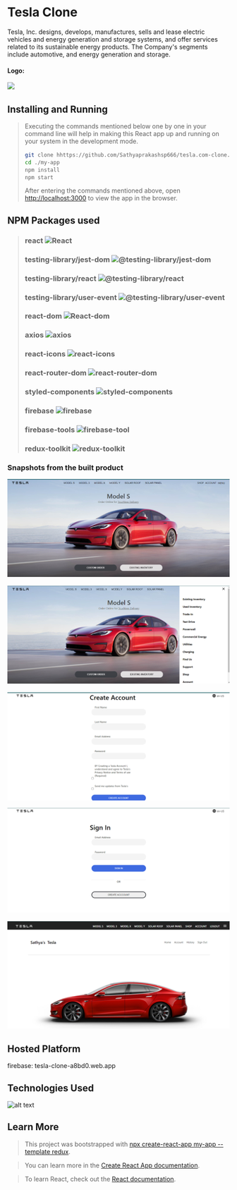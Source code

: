 
# Tesla Clone

Tesla, Inc. designs, develops, manufactures, sells and lease electric vehicles and energy generation and storage systems, and offer services related to its sustainable energy products. The Company's segments include automotive, and energy generation and storage.

#### Logo: 
![](https://www.freepnglogos.com/uploads/tesla-logo-png-33.png)


## Installing and Running
> Executing the commands mentioned below one by one in your command line will help in making this React app up and running on your system in the development mode.
> 
> ```bash
> git clone hhttps://github.com/Sathyaprakashsp666/tesla.com-clone.git
> cd ./my-app
> npm install
> npm start
> ```
> After entering the commands mentioned above, open [http://localhost:3000](http://localhost:3000) to view the app in the browser.

## NPM Packages used 
> ### react ![React](https://img.shields.io/npm/v/react.svg)
> ### testing-library/jest-dom ![@testing-library/jest-dom](https://img.shields.io/npm/v/@testing-library/jest-dom.svg)
> ### testing-library/react ![@testing-library/react](https://img.shields.io/npm/v/@testing-library/react.svg)
> ### testing-library/user-event ![@testing-library/user-event](https://img.shields.io/npm/v/@testing-library/user-event.svg)
> ### react-dom ![React-dom](https://img.shields.io/npm/v/react-dom.svg)
> ### axios ![axios](https://img.shields.io/npm/v/axios.svg)
> ### react-icons ![react-icons](https://img.shields.io/npm/v/react-icons.svg)
> ### react-router-dom ![react-router-dom](https://img.shields.io/npm/v/react-router-dom.svg)
> ### styled-components ![styled-components](https://img.shields.io/npm/v/styled-components.svg)
> ### firebase ![firebase](https://img.shields.io/npm/v/firebase.svg)
> ### firebase-tools ![firebase-tool](https://img.shields.io/npm/v/firebase-tools.svg)
> ### redux-toolkit ![redux-toolkit](https://img.shields.io/npm/v/redux-toolkit.svg)

### Snapshots from the built product

![Sathya Prakasha P](https://github.com/Sathyaprakashsp666/tesla.com-clone/blob/main/tesla_home_page.png)
<br/><br/>
![Sathya Prakasha P](https://github.com/Sathyaprakashsp666/tesla.com-clone/blob/main/tesla_sidebar.png)
<br/><br/>
![Sathya Prakasha P](https://github.com/Sathyaprakashsp666/tesla.com-clone/blob/main/tesla_signin_page.png)

![Sathya Prakasha P](https://github.com/Sathyaprakashsp666/tesla.com-clone/blob/main/tesla_login_page.png)
<br/><br/>
![Sathya Prakasha P](https://github.com/Sathyaprakashsp666/tesla.com-clone/blob/main/tesla_account.png)



## Hosted Platform 

firebase: tesla-clone-a8bd0.web.app

## Technologies Used

![alt text](https://fiverr-res.cloudinary.com/images/t_main1,q_auto,f_auto,q_auto,f_auto/gigs/185188120/original/b084c38d746e1cc36e133e7557c06c4e47a45198/create-responsive-websites-using-html-css-javascript-react.jpeg "Logo Title Text 1")

## Learn More

> This project was bootstrapped with [npx create-react-app my-app --template redux](https://react-redux.js.org/introduction/getting-started).

> You can learn more in the [Create React App documentation](https://redux.js.org/introduction/getting-started).

> To learn React, check out the [React documentation](https://reactjs.org/).
